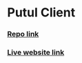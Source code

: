 # Putul Client

### [Repo link](https://github.com/programming-hero-web-course-4/b7a11-toy-marketplace-client-side-StepAsideLiL)

### [Live website link](https://putul-client.web.app/)
